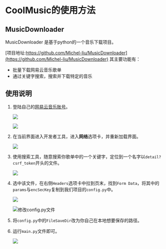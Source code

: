# CoolMusic的使用方法

## MusicDownloader

MusicDownloader 是基于python的一个音乐下载项目。

[项目地址:https://github.com/Michel-liu/MusicDownloader](https://github.com/Michel-liu/MusicDownloader)
其主要功能有：

* 批量下载网易云音乐歌单
* 通过关键字搜索，搜索并下载特定的音乐

## 使用说明

1. 登陆自己的[网易云音乐账号](https://music.163.com/#/my/)。

   ![](https://ws3.sinaimg.cn/large/0069RVTdly1futywo3kzqj30fc09ewfh.jpg)

   ![](https://ws4.sinaimg.cn/large/0069RVTdly1futyxrnrr9j30y60jy43c.jpg)

2. 在当前界面进入开发者工具，进入**网络**选项卡，并重新加载界面。

   ![](https://ws3.sinaimg.cn/large/0069RVTdly1futyyml8r8j319g0pdwoz.jpg)

3. 使用搜索工具，随意搜索你歌单中的一个关键字，定位到一个名字以`detail?csrf_token`开头的文件。

   ![](https://ws4.sinaimg.cn/large/0069RVTdly1futz036p8rj319g0pdn7l.jpg)

4. 选中该文件，在右侧`Headers`选项卡中拉到页末，找到`Form Data`，将其中的`params`与`encSecKey`复制到我们项目的`config.py`中。

   ![](https://ws2.sinaimg.cn/large/0069RVTdly1futz1jc6lkj319g0pddtr.jpg)

   ![修改config.py文件](https://ws2.sinaimg.cn/large/0069RVTdly1futz2mh0fij31400mtgqb.jpg)

5. 将`config.py`中的`FileSaveDir`改为你自己在本地想要保存的路径。

6. 运行`main.py`文件即可。

   ![](https://ws3.sinaimg.cn/large/0069RVTdly1futz40oesxj30m505ijtd.jpg)


